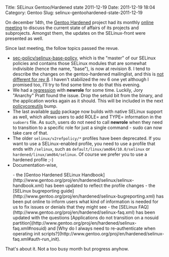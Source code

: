 Title: SELinux Gentoo/Hardened state 2011-12-19
Date: 2011-12-19 18:04
Category: Gentoo
Slug: selinux-gentoohardened-state-2011-12-19

On december 14th, the [Gentoo Hardened](http://hardened.gentoo.org)
project had its monthly [online
meeting](http://archives.gentoo.org/gentoo-hardened/msg_6ee74d905f217b47446ace08da32a921.xml)
to discuss the current state of affairs of its projects and subprojects.
Amongst them, the updates on the SELinux-front were presented as well.

Since last meeting, the follow topics passed the revue.

-   [sec-policy/selinux-base-policy](http://packages.gentoo.org/package/sec-policy/selinux-base-policy),
    which is the "master" of our SELinux policies and contains those
    SELinux modules that are somewhat indivisible (hence the name,
    "base"), is now at revision 8. I tend to describe the changes on the
    gentoo-hardened mailinglist, and this is [not different for rev
    8](http://archives.gentoo.org/gentoo-hardened/msg_b11ef32142076034abd0616e373361da.xml).
    I haven't stabilized the rev 6 one yet although I promised too, I'll
    try to find some time to do that this evening.
-   We had a
    [regression](https://bugs.gentoo.org/show_bug.cgi?id=375475) with
    **newrole** for some time. Luckily, Jory "Anarchy" Pratt found
    the issue. Drop the setuid bit from the binary, and the application
    works again as it should. This will be included in the next
    [policycoreutils](http://packages.gentoo.org/package/sys-apps/policycoreutils) bump.
-   The last available
    [sudo](http://packages.gentoo.org/package/app-admin/sudo) package
    now builds with native SELinux support as well, which allows users
    to add ROLE= and TYPE= information in the `sudoers` file. As such,
    users do not need to call **newrole** when they need to transition
    to a specific role for just a single command - sudo can now take
    care of that.
-   The older `selinux/v2refpolicy/*` profiles have been deprecated. If
    you want to use a SELinux-enabled profile, you need to use a profile
    that ends with `/selinux`, such as
    `default/linux/amd64/10.0/selinux` or
    `hardened/linux/amd64/selinux`. Of course we prefer you to use a
    hardened profile ;-)
-   Documentation-wise,
    </p>
    -   the [Gentoo Hardened SELinux
        Handbook](http://www.gentoo.org/proj/en/hardened/selinux/selinux-handbook.xml)
        has been updated to reflect the profile changes
    -   the [SELinux bugreporting
        guide](http://www.gentoo.org/proj/en/hardened/selinux-bugreporting.xml)
        has been put online to inform users what kind of information is
        needed for us to fix issues or denials that they might see
    -   the [SELinux
        FAQ](http://www.gentoo.org/proj/en/hardened/selinux-faq.xml) has
        been updated with the questions [Applications do not transition
        on a nosuid
        partition](http://www.gentoo.org/proj/en/hardened/selinux-faq.xml#nosuid)
        and [Why do I always need to re-authenticate when operating init
        scripts?](http://www.gentoo.org/proj/en/hardened/selinux-faq.xml#auth-run_init).

That's about it. Not a too busy month but progress anyhow.
